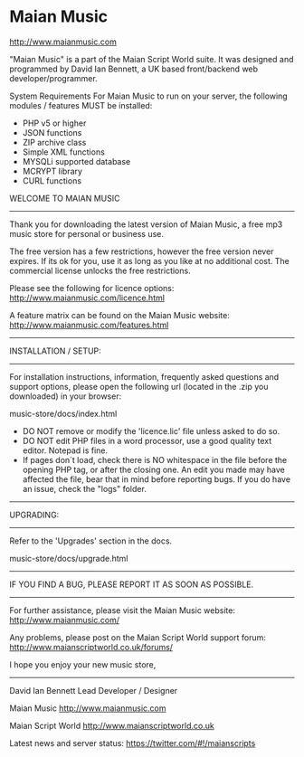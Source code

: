 # Maian Music

http://www.maianmusic.com

"Maian Music" is a part of the Maian Script World suite. It was designed and programmed by David Ian Bennett, a UK based front/backend web developer/programmer.

System Requirements
For Maian Music to run on your server, the following modules / features MUST be installed:

* PHP v5 or higher
* JSON functions
* ZIP archive class
* Simple XML functions
* MYSQLi supported database
* MCRYPT library
* CURL functions

WELCOME TO MAIAN MUSIC
**********************

Thank you for downloading the latest version of Maian Music, a free mp3 music store for personal or business use.

The free version has a few restrictions, however the free version never expires. If its ok for you, use it
as long as you like at no additional cost. The commercial license unlocks the free restrictions.

Please see the following for licence options:
http://www.maianmusic.com/licence.html

A feature matrix can be found on the Maian Music website:
http://www.maianmusic.com/features.html


*********************
INSTALLATION / SETUP:
*********************


For installation instructions, information, frequently asked questions and support options,
please open the following url (located in the .zip you downloaded) in your browser:


music-store/docs/index.html


- DO NOT remove or modify the 'licence.lic' file unless asked to do so.
- DO NOT edit PHP files in a word processor, use a good quality text editor. Notepad is fine.
- If pages don`t load, check there is NO whitespace in the file before the opening PHP tag, or after the closing one.
  An edit you made may have affected the file, bear that in mind before reporting bugs.
  If you do have an issue, check the "logs" folder.


*********************
UPGRADING:
*********************


Refer to the 'Upgrades' section in the docs.

music-store/docs/upgrade.html


********************************************************
IF YOU FIND A BUG, PLEASE REPORT IT AS SOON AS POSSIBLE.
********************************************************


For further assistance, please visit the Maian Music website:
http://www.maianmusic.com/

Any problems, please post on the Maian Script World support forum:
http://www.maianscriptworld.co.uk/forums/


I hope you enjoy your new music store,

****************************************************************************
David Ian Bennett
Lead Developer / Designer

Maian Music
http://www.maianmusic.com

Maian Script World
http://www.maianscriptworld.co.uk

Latest news and server status:
https://twitter.com/#!/maianscripts
